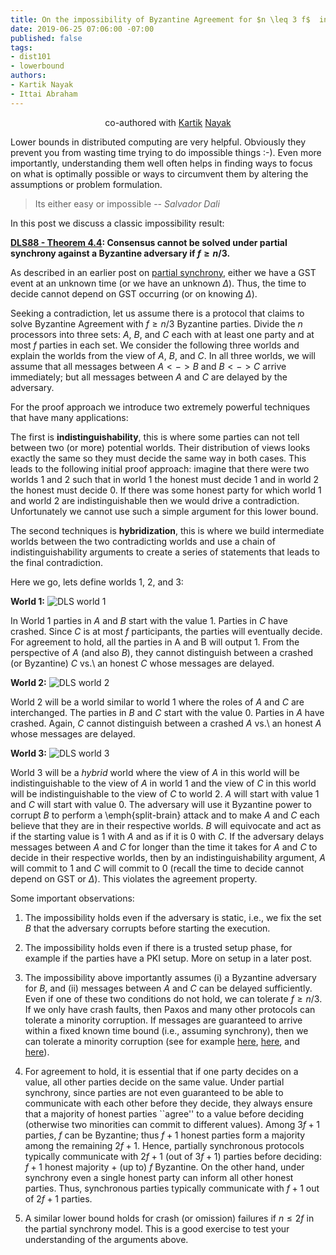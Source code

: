 ```yaml
---
title: On the impossibility of Byzantine Agreement for $n \leq 3 f$  in Partial synchrony
date: 2019-06-25 07:06:00 -07:00
published: false
tags:
- dist101
- lowerbound
authors:
- Kartik Nayak
- Ittai Abraham
---
```


<p align="center">
  co-authored with <a href="https://users.cs.duke.edu/~kartik">Kartik</a> <a href="https://twitter.com/kartik1507">Nayak</a>
</p>


Lower bounds in distributed computing are very helpful. Obviously they prevent you from wasting time trying to do impossible things :-). Even more importantly, understanding them well often helps in finding ways to focus on what is optimally possible or ways to circumvent them by altering the assumptions or problem formulation.


> Its either easy or impossible
> -- <cite>Salvador Dali</cite>

In this post we discuss a classic impossibility result:

**[DLS88 - Theorem 4.4](https://groups.csail.mit.edu/tds/papers/Lynch/jacm88.pdf):  Consensus cannot be solved under partial synchrony against a Byzantine adversary if $f \geq n/3$.**


As described in an earlier post on [partial synchrony](https://ittaiab.github.io/2019-06-01-2019-5-31-models/), either we have a GST event at an unknown time (or we have an unknown $\Delta$). Thus, the time to decide cannot depend on GST occurring  (or on knowing $\Delta$). 

Seeking a contradiction, let us assume there is a protocol that claims to solve Byzantine Agreement with $f \geq n/3$ Byzantine parties. Divide the $n$ processors into three sets: $A$, $B$, and $C$ each with at least one party and at most $f$ parties in each set. We consider the following three worlds and explain the worlds from the view of $A$, $B$, and $C$. In all three worlds, we will assume that all messages between $A <-> B$ and $B <-> C$ arrive immediately; but all messages between $A$ and $C$ are delayed by the adversary.

For the proof approach we introduce two extremely powerful techniques that have many applications: 

The first is **indistinguishability**, this is where some parties can not tell between two (or more) potential worlds. Their distribution of views looks exactly the same so they must decide the same way in both cases. This leads to the following initial proof approach: imagine that there were two worlds 1 and 2 such that in world 1 the honest must decide 1 and in world 2 the honest must decide 0. If there was some honest party for which world 1 and world 2 are indistinguishable then we would drive a contradiction.  Unfortunately we cannot use such a simple argument for this lower bound.

The second techniques is **hybridization**,  this is where we build intermediate worlds between the two contradicting worlds and use a chain of indistinguishability arguments to create a series of statements that leads to the final contradiction. 

Here we go, lets define worlds 1, 2, and 3:

**World 1:**
![DLS world 1](/uploads/dls-world1.jpg)

In World 1 parties in $A$ and $B$ start with the value 1. Parties in $C$ have crashed. Since $C$ is at most $f$ participants, the parties will eventually decide. For agreement to hold, all the parties in A and B will output 1. From the perspective of $A$ (and also $B$), they cannot distinguish between a crashed (or Byzantine) $C$ vs.\ an honest $C$ whose messages are delayed.

**World 2:**
![DLS world 2](/uploads/dls-world2.jpg)

World 2 will be a world similar to world 1 where the roles of $A$ and $C$ are interchanged. The parties in $B$ and $C$  start with the value 0.  Parties in $A$ have crashed. Again, $C$ cannot distinguish between a crashed $A$ vs.\ an honest $A$ whose messages are delayed.


**World 3:**
![DLS world 3](/uploads/dls-world3.jpg)

World 3 will be a *hybrid* world where the view of $A$ in this world will be indistinguishable to the view of $A$ in world 1 and the view of $C$ in this world will be indistinguishable to the view of $C$ to world 2. $A$ will start with value 1 and $C$ will start with value 0. The adversary will use it Byzantine power to corrupt $B$ to perform a \emph{split-brain} attack  and to make $A$ and $C$ each believe that they are in their respective worlds. $B$ will equivocate and act as if the starting value is 1 with $A$ and as if it is 0 with $C$. If the adversary delays messages between $A$ and $C$ for longer than the time it takes for $A$ and $C$ to decide in their respective worlds, then by an indistinguishability argument, $A$ will commit to 1 and $C$ will commit to 0 (recall the time to decide cannot depend on GST or $\Delta$). This violates the agreement property.


Some important observations:
1. The impossibility holds even if the adversary is static, i.e., we fix the set $B$ that the adversary corrupts before starting the execution.
    
2. The impossibility holds even if there is a trusted setup phase, for example if the parties have a PKI setup. More on setup in a later post.
    
3. The impossibility above importantly assumes (i) a Byzantine adversary for $B$, and (ii) messages between $A$ and $C$ can be delayed sufficiently. Even if one of these two conditions do not hold, we can tolerate $f \geq n/3$. If we only have crash faults, then Paxos and many other protocols can tolerate a minority corruption. If messages are guaranteed to arrive within a fixed known time bound (i.e., assuming synchrony), then we can tolerate a minority corruption (see for example [here](https://eprint.iacr.org/2006/065.pdf), [here](https://eprint.iacr.org/2018/1028.pdf), and [here](https://eprint.iacr.org/2019/270.pdf)).

4. For agreement to hold, it is essential that if one party decides on a value, all other parties decide on the same value. Under partial synchrony, since parties are not even guaranteed to be able to communicate with each other before they decide, they always ensure that a majority of honest parties ``agree'' to a value before deciding (otherwise two minorities can commit to different values). Among $3f+1$ parties, $f$ can be Byzantine; thus $f+1$ honest parties form a majority among the remaining $2f+1$. Hence, partially synchronous protocols typically communicate with $2f+1$ (out of $3f+1$) parties before deciding: $f+1$ honest majority + (up to) $f$ Byzantine. 
On the other hand, under synchrony even a single honest party can inform all other honest parties. Thus, synchronous parties typically communicate with $f+1$ out of $2f+1$ parties.
    
6. A similar lower bound holds for crash (or omission) failures if $n \leq 2f$ in the partial synchrony model. This is a good exercise to test your understanding of the arguments above.



